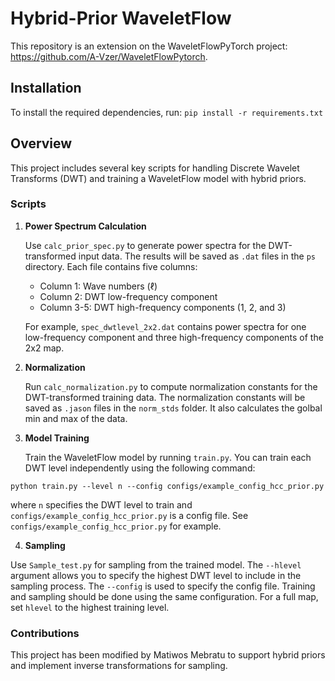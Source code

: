 # Hybrid-Prior WaveletFlow

This repository is an extension on the WaveletFlowPyTorch project: https://github.com/A-Vzer/WaveletFlowPytorch.

## Installation

To install the required dependencies, run: `pip install -r requirements.txt`


## Overview

This project includes several key scripts for handling Discrete Wavelet Transforms (DWT) and training a WaveletFlow model with hybrid priors.

### Scripts

1. **Power Spectrum Calculation**

   Use `calc_prior_spec.py` to generate power spectra for the DWT-transformed input data. The results will be saved as `.dat` files in the `ps` directory. Each file contains five columns:

   - Column 1: Wave numbers (ℓ)
   - Column 2: DWT low-frequency component
   - Column 3-5: DWT high-frequency components (1, 2, and 3)

   For example, `spec_dwtlevel_2x2.dat` contains power spectra for one low-frequency component and three high-frequency components of the 2x2 map.

2. **Normalization**

   Run `calc_normalization.py` to compute normalization constants for the DWT-transformed training data. The normalization constants will be saved as `.jason` files in the `norm_stds` folder. It also calculates the golbal min and max of the data.

3. **Model Training**

   Train the WaveletFlow model by running `train.py`. You can train each DWT level independently using the following command:

`python train.py --level n --config configs/example_config_hcc_prior.py`

where `n` specifies the DWT level to train and `configs/example_config_hcc_prior.py` is a config file. See `configs/example_config_hcc_prior.py` for example.

4. **Sampling**

Use `Sample_test.py` for sampling from the trained model. The `--hlevel` argument allows you to specify the highest DWT level to include in the sampling process. The `--config` is used to specify the config file. Training and sampling should be done using the same configuration. For a full map, set `hlevel` to the highest training level.

### Contributions

This project has been modified by Matiwos Mebratu to support hybrid priors and implement inverse transformations for sampling.


